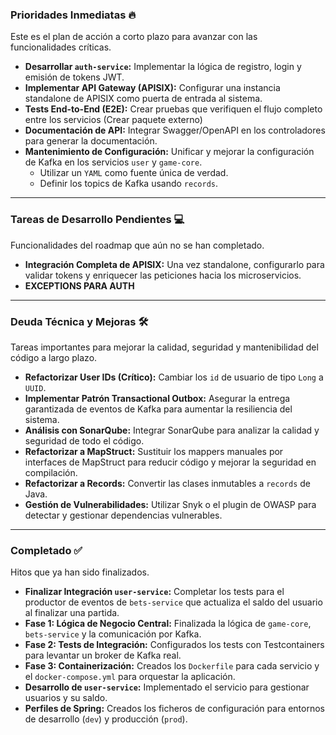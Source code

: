 
### **Prioridades Inmediatas 🔥**

Este es el plan de acción a corto plazo para avanzar con las funcionalidades críticas.

* **Desarrollar `auth-service`:** Implementar la lógica de registro, login y emisión de tokens JWT.
* **Implementar API Gateway (APISIX):** Configurar una instancia standalone de APISIX como puerta de entrada al sistema.
* **Tests End-to-End (E2E):** Crear pruebas que verifiquen el flujo completo entre los servicios (Crear paquete externo)
* **Documentación de API:** Integrar Swagger/OpenAPI en los controladores para generar la documentación.
* **Mantenimiento de Configuración:** Unificar y mejorar la configuración de Kafka en los servicios `user` y `game-core`.
    * Utilizar un `YAML` como fuente única de verdad.
    * Definir los topics de Kafka usando `records`.

---

### **Tareas de Desarrollo Pendientes 💻**

Funcionalidades del roadmap que aún no se han completado.

* **Integración Completa de APISIX:** Una vez standalone, configurarlo para validar tokens y enriquecer las peticiones hacia los microservicios.
* **EXCEPTIONS PARA AUTH**
---

### **Deuda Técnica y Mejoras 🛠️**

Tareas importantes para mejorar la calidad, seguridad y mantenibilidad del código a largo plazo.

* **Refactorizar User IDs (Crítico):** Cambiar los `id` de usuario de tipo `Long` a `UUID`.
* **Implementar Patrón Transactional Outbox:** Asegurar la entrega garantizada de eventos de Kafka para aumentar la resiliencia del sistema.
* **Análisis con SonarQube:** Integrar SonarQube para analizar la calidad y seguridad de todo el código.
* **Refactorizar a MapStruct:** Sustituir los mappers manuales por interfaces de MapStruct para reducir código y mejorar la seguridad en compilación.
* **Refactorizar a Records:** Convertir las clases inmutables a `records` de Java.
* **Gestión de Vulnerabilidades:** Utilizar Snyk o el plugin de OWASP para detectar y gestionar dependencias vulnerables.

---

### **Completado ✅**

Hitos que ya han sido finalizados.

* **Finalizar Integración `user-service`:** Completar los tests para el productor de eventos de `bets-service` que actualiza el saldo del usuario al finalizar una partida.
* **Fase 1: Lógica de Negocio Central:** Finalizada la lógica de `game-core`, `bets-service` y la comunicación por Kafka.
* **Fase 2: Tests de Integración:** Configurados los tests con Testcontainers para levantar un broker de Kafka real.
* **Fase 3: Containerización:** Creados los `Dockerfile` para cada servicio y el `docker-compose.yml` para orquestar la aplicación.
* **Desarrollo de `user-service`:** Implementado el servicio para gestionar usuarios y su saldo.
* **Perfiles de Spring:** Creados los ficheros de configuración para entornos de desarrollo (`dev`) y producción (`prod`).
```